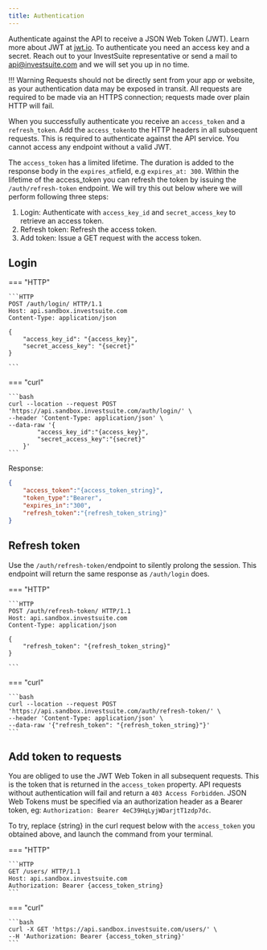 ```yaml
---
title: Authentication
---
```


Authenticate against the API to receive a JSON Web Token (JWT). Learn more about JWT at [jwt.io](https://jwt.io). To authenticate you need an access key and a secret. Reach out to your InvestSuite representative or send a mail to [api@investsuite.com](mailto:api@investsuite.com) and we will set you up in no time.

!!! Warning
    Requests should not be directly sent from your app or website, as your authentication data may be exposed in transit. All requests are required to be made via an HTTPS connection; requests made over plain HTTP will fail.

When you successfully authenticate you receive an `access_token` and a `refresh_token`. Add the `access_token`to the HTTP headers in all subsequent requests. This is required to authenticate against the API service. You cannot access any endpoint without a valid JWT.

The `access_token` has a limited lifetime. The duration is added to the response body in the `expires_at`field, e.g `expires_at: 300`. Within the lifetime of the access_token you can refresh the token by issuing the `/auth/refresh-token` endpoint. We will try this out below where we will perform following three steps:

1. Login: Authenticate with `access_key_id` and `secret_access_key` to retrieve an access token.
2. Refresh token: Refresh the access token.
3. Add token: Issue a GET request with the access token.

## Login

=== "HTTP"

    ```HTTP
    POST /auth/login/ HTTP/1.1
    Host: api.sandbox.investsuite.com
    Content-Type: application/json

    {
        "access_key_id": "{access_key}",
        "secret_access_key": "{secret}"
    }

    ```

=== "curl"

    ```bash
    curl --location --request POST 'https://api.sandbox.investsuite.com/auth/login/' \
    --header 'Content-Type: application/json' \
    --data-raw '{
            "access_key_id":"{access_key}",
            "secret_access_key":"{secret}"
        }'
    ```

Response:
```JSON
{
    "access_token":"{access_token_string}",
    "token_type":"Bearer",
    "expires_in":"300",
    "refresh_token":"{refresh_token_string}"
}
```

## Refresh token

Use the `/auth/refresh-token/`endpoint to silently prolong the session. This endpoint will return the same response as `/auth/login` does.

=== "HTTP"

    ```HTTP
    POST /auth/refresh-token/ HTTP/1.1
    Host: api.sandbox.investsuite.com
    Content-Type: application/json

    {
        "refresh_token": "{refresh_token_string}"
    }

    ```

=== "curl"

    ```bash
    curl --location --request POST 'https://api.sandbox.investsuite.com/auth/refresh-token/' \
    --header 'Content-Type: application/json' \
    --data-raw '{"refresh_token": "{refresh_token_string}"}'
    ```
## Add token to requests

You are obliged to use the JWT Web Token in all subsequent requests. This is the token that is returned in the `access_token` property. API requests without authentication will fail and return a `403 Access Forbidden`. JSON Web Tokens must be specified via an authorization header as a Bearer token, eg: `Authorization: Bearer 4eC39HqLyjWDarjtT1zdp7dc`.

To try, replace {string} in the curl request below with the `access_token` you obtained above, and launch the command from your terminal.

=== "HTTP"

    ```HTTP
    GET /users/ HTTP/1.1
    Host: api.sandbox.investsuite.com
    Authorization: Bearer {access_token_string}
    ```

=== "curl"

    ```bash
    curl -X GET 'https://api.sandbox.investsuite.com/users/' \
    --H 'Authorization: Bearer {access_token_string}'
    ```
